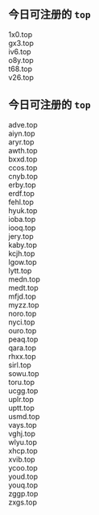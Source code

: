 
## 今日可注册的 `top`
>
1x0.top   
gx3.top   
iv6.top   
o8y.top   
t68.top   
v26.top   


## 今日可注册的 `top`
>
adve.top   
aiyn.top   
aryr.top   
awth.top   
bxxd.top   
ccos.top   
cnyb.top   
erby.top   
erdf.top   
fehl.top   
hyuk.top   
ioba.top   
iooq.top   
jery.top   
kaby.top   
kcjh.top   
lgow.top   
lytt.top   
medn.top   
medt.top   
mfjd.top   
myzz.top   
noro.top   
nyci.top   
ouro.top   
peaq.top   
qara.top   
rhxx.top   
sirl.top   
sowu.top   
toru.top   
ucgg.top   
uplr.top   
uptt.top   
usmd.top   
vays.top   
vghj.top   
wlyu.top   
xhcp.top   
xvib.top   
ycoo.top   
youd.top   
youq.top   
zggp.top   
zxgs.top   

